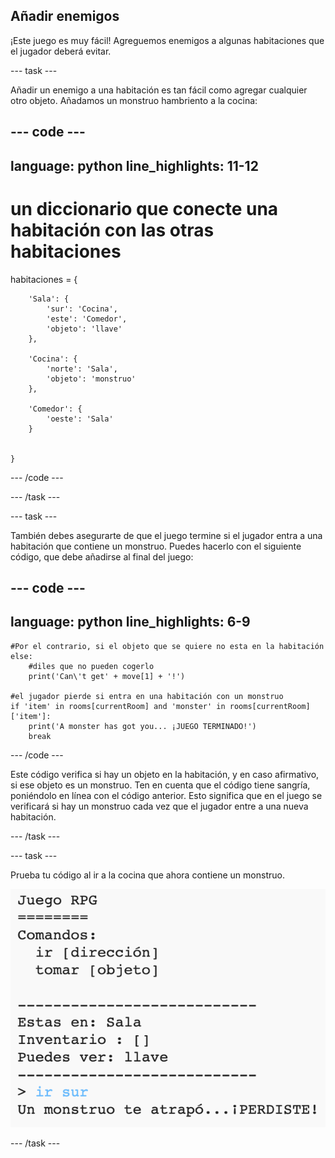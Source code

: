 ## Añadir enemigos

¡Este juego es muy fácil! Agreguemos enemigos a algunas habitaciones que el jugador deberá evitar.

--- task ---

Añadir un enemigo a una habitación es tan fácil como agregar cualquier otro objeto. Añadamos un monstruo hambriento a la cocina:

--- code ---
---
language: python
line_highlights: 11-12
---
# un diccionario que conecte una habitación con las otras habitaciones
habitaciones = {

        'Sala': {
            'sur': 'Cocina',
            'este': 'Comedor',
            'objeto': 'llave'
        },
    
        'Cocina': {
            'norte': 'Sala',
            'objeto': 'monstruo'
        },
    
        'Comedor': {
            'oeste': 'Sala'
        }
    
    
    }
    

--- /code ---

--- /task ---

--- task ---

También debes asegurarte de que el juego termine si el jugador entra a una habitación que contiene un monstruo. Puedes hacerlo con el siguiente código, que debe añadirse al final del juego:

--- code ---
---
language: python
line_highlights: 6-9
---
    #Por el contrario, si el objeto que se quiere no esta en la habitación
    else:
        #diles que no pueden cogerlo
        print('Can\'t get' + move[1] + '!')
    
    #el jugador pierde si entra en una habitación con un monstruo
    if 'item' in rooms[currentRoom] and 'monster' in rooms[currentRoom]['item']:
        print('A monster has got you... ¡JUEGO TERMINADO!')
        break
    

--- /code ---

Este código verifica si hay un objeto en la habitación, y en caso afirmativo, si ese objeto es un monstruo. Ten en cuenta que el código tiene sangría, poniéndolo en línea con el código anterior. Esto significa que en el juego se verificará si hay un monstruo cada vez que el jugador entre a una nueva habitación.

--- /task ---

--- task ---

Prueba tu código al ir a la cocina que ahora contiene un monstruo.

![captura de pantalla](images/rpg-monster-test.png)

--- /task ---